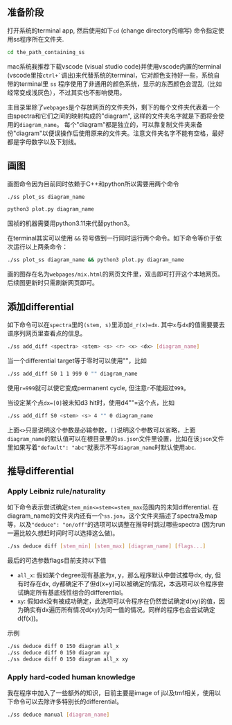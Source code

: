 ## 准备阶段
打开系统的terminal app, 然后使用如下`cd` (change directory的缩写) 命令指定使用ss程序所在文件夹.
```bash
cd the_path_containing_ss
```

mac系统我推荐下载vscode (visual studio code)并使用vscode内置的terminal (vscode里按`` ctrl+` ``调出)来代替系统的terminal，它对颜色支持好一些，系统自带的terminal里 `ss` 程序使用了非通用的颜色系统，显示的东西颜色会混乱（比如经常变成浅灰色），不过其实也不影响使用。

主目录里除了`webpages`是个存放网页的文件夹外，剩下的每个文件夹代表着一个由spectra和它们之间的映射构成的"diagram", 这样的文件夹名字就是下面将会使用的`diagram_name`。 每个"diagram"都是独立的，可以靠复制文件夹来备份"diagram"以便误操作后使用原来的文件夹。注意文件夹名字不能有空格，最好都是字母数字以及下划线。

## 画图
画图命令因为目前同时依赖于C++和python所以需要用两个命令
```bash
./ss plot_ss diagram_name
```

```bash
python3 plot.py diagram_name
```

国祯的机器需要用python3.11来代替python3。

在terminal其实可以使用 `&&` 符号做到一行同时运行两个命令。如下命令等价于依次运行以上两条命令：
```bash
./ss plot_ss diagram_name && python3 plot.py diagram_name
```

画的图存在名为`webpages/mix.html`的网页文件里，双击即可打开这个本地网页。后续图更新时只需刷新网页即可。

## 添加differential
如下命令可以在`spectra`里的`(stem, s)`里添加`d_r(x)=dx`. 其中`x`与`dx`的值需要要去谱序列网页里查看点的信息。
```bash
./ss add_diff <spectra> <stem> <s> <r> <x> <dx> [diagram_name]
```

当一个differential target等于零时可以使用""，比如
```bash
./ss add_diff S0 1 1 999 0 "" diagram_name
```
使用`r=999`就可以使它变成permanent cycle, 但注意`r`不能超过`999`。

当设定某个点`dx=[0]`被未知d3 hit时，使用d4""=这个点，比如
```bash
./ss add_diff S0 <stem> <s> 4 "" 0 diagram_name
```


上面`<>`只是说明这个参数是必输参数，`[]`说明这个参数可以省略，上面`diagram_name`的默认值可以在根目录里的`ss.json`文件里设置，比如在该`json`文件里如果写着`"default": "abc"`就表示不写`diagram_name`时默认使用`abc`.

##  推导differential
### Apply Leibniz rule/naturality
如下命令表示尝试确定`stem_min<=stem<=stem_max`范围内的未知differential. 在diagram_name的文件夹内还有一个`ss.jon`，这个文件夹描述了spectra及map等，以及`"deduce": "on/off"`的选项可以调整在推导时跳过哪些spectra (因为run一遍比较久想赶时间时可以选择这么做)。
```bash
./ss deduce diff [stem_min] [stem_max] [diagram_name] [flags...]
```

最后的可选参数flags目前支持以下值
* `all_x`: 假如某个degree现有基底为x, y，那么程序默认中尝试推导dx, dy, 但有时存在dx, dy都确定不了但d(x+y)可以被确定的情况，本选项可以令程序尝试确定所有基底线性组合的differential。
* `xy`: 假如dx没有被成功确定，此选项可以令程序在仍然尝试确定d(xy)的值，因为确实有dx遍历所有情况d(xy)为同一值的情况。同样的程序也会尝试确定d(f(x))。

示例
```bash
./ss deduce diff 0 150 diagram all_x
./ss deduce diff 0 150 diagram xy
./ss deduce diff 0 150 diagram all_x xy
```

### Apply hard-coded human knowledge
我在程序中加入了一些额外的知识，目前主要是image of j以及tmf相关，使用以下命令可以去除许多特别长的differential。
```bash
./ss deduce manual [diagram_name]
```